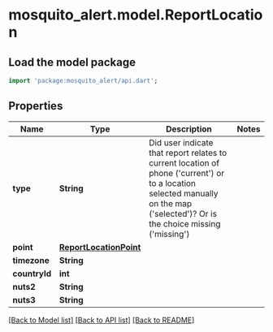 # mosquito_alert.model.ReportLocation

## Load the model package
```dart
import 'package:mosquito_alert/api.dart';
```

## Properties
Name | Type | Description | Notes
------------ | ------------- | ------------- | -------------
**type** | **String** | Did user indicate that report relates to current location of phone ('current') or to a location selected manually on the map ('selected')? Or is the choice missing ('missing') | 
**point** | [**ReportLocationPoint**](ReportLocationPoint.md) |  | 
**timezone** | **String** |  | 
**countryId** | **int** |  | 
**nuts2** | **String** |  | 
**nuts3** | **String** |  | 

[[Back to Model list]](../README.md#documentation-for-models) [[Back to API list]](../README.md#documentation-for-api-endpoints) [[Back to README]](../README.md)


